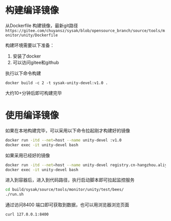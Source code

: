 # 构建编译镜像

从Dockerfile 构建镜像，最新git路径 `https://gitee.com/chuyansz/sysak/blob/opensource_branch/source/tools/monitor/unity/Dockerfile`

构建环境需要以下准备：

1. 安装了docker
2. 可以访问gitee和github

执行以下命令构建
```
docker build -c 2 -t sysak-unity-devel:v1.0 .
```

大约10+分钟后即可构建完毕

# 使用编译镜像

如果在本地构建完毕，可以采用以下命令拉起刚才构建好的镜像

```bash
docker run -itd --net=host --name unity-devel :v1.0
docker exec -it unity-devel bash
```

如果采用已经好的镜像

```bash
docker run -itd --net=host --name unity-devel registry.cn-hangzhou.aliyuncs.com/sysom/unity:v1.1
docker exec -it unity-devel bash
```

进入到容器后，进入到代码路径，执行启动脚本即可拉起监控服务

```bash
cd build/sysak/source/tools/monitor/unity/test/bees/
./run.sh
```

通过访问8400 端口即可获取到数据，也可以用浏览器浏览页面

```bash
curl 127.0.0.1:8400
```